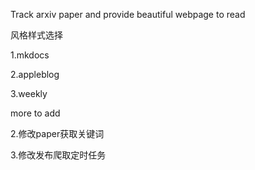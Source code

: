Track arxiv paper and provide beautiful webpage to read 



风格样式选择

1.mkdocs 

2.appleblog

3.weekly

more to add

2.修改paper获取关键词


3.修改发布爬取定时任务
